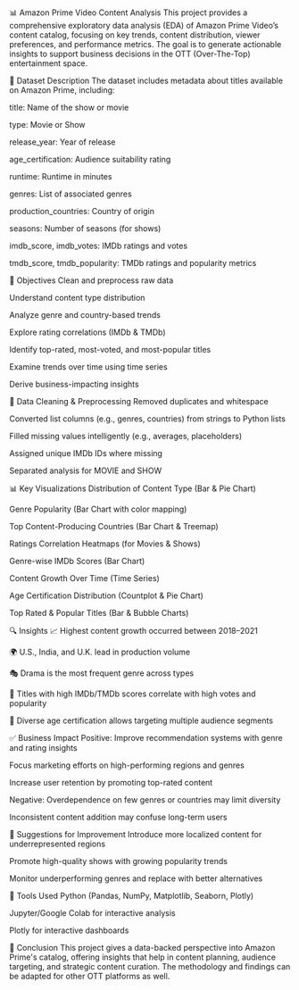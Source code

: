 📊 Amazon Prime Video Content Analysis
This project provides a comprehensive exploratory data analysis (EDA) of Amazon Prime Video’s content catalog, focusing on key trends, content distribution, viewer preferences, and performance metrics. The goal is to generate actionable insights to support business decisions in the OTT (Over-The-Top) entertainment space.

📁 Dataset Description
The dataset includes metadata about titles available on Amazon Prime, including:

title: Name of the show or movie

type: Movie or Show

release_year: Year of release

age_certification: Audience suitability rating

runtime: Runtime in minutes

genres: List of associated genres

production_countries: Country of origin

seasons: Number of seasons (for shows)

imdb_score, imdb_votes: IMDb ratings and votes

tmdb_score, tmdb_popularity: TMDb ratings and popularity metrics

📌 Objectives
Clean and preprocess raw data

Understand content type distribution

Analyze genre and country-based trends

Explore rating correlations (IMDb & TMDb)

Identify top-rated, most-voted, and most-popular titles

Examine trends over time using time series

Derive business-impacting insights

🧹 Data Cleaning & Preprocessing
Removed duplicates and whitespace

Converted list columns (e.g., genres, countries) from strings to Python lists

Filled missing values intelligently (e.g., averages, placeholders)

Assigned unique IMDb IDs where missing

Separated analysis for MOVIE and SHOW

📊 Key Visualizations
Distribution of Content Type (Bar & Pie Chart)

Genre Popularity (Bar Chart with color mapping)

Top Content-Producing Countries (Bar Chart & Treemap)

Ratings Correlation Heatmaps (for Movies & Shows)

Genre-wise IMDb Scores (Bar Chart)

Content Growth Over Time (Time Series)

Age Certification Distribution (Countplot & Pie Chart)

Top Rated & Popular Titles (Bar & Bubble Charts)

🔍 Insights
📈 Highest content growth occurred between 2018–2021

🌍 U.S., India, and U.K. lead in production volume

🎭 Drama is the most frequent genre across types

🌟 Titles with high IMDb/TMDb scores correlate with high votes and popularity

🧒 Diverse age certification allows targeting multiple audience segments

✅ Business Impact
Positive:
Improve recommendation systems with genre and rating insights

Focus marketing efforts on high-performing regions and genres

Increase user retention by promoting top-rated content

Negative:
Overdependence on few genres or countries may limit diversity

Inconsistent content addition may confuse long-term users

🚀 Suggestions for Improvement
Introduce more localized content for underrepresented regions

Promote high-quality shows with growing popularity trends

Monitor underperforming genres and replace with better alternatives

📌 Tools Used
Python (Pandas, NumPy, Matplotlib, Seaborn, Plotly)

Jupyter/Google Colab for interactive analysis

Plotly for interactive dashboards

🧠 Conclusion
This project gives a data-backed perspective into Amazon Prime's catalog, offering insights that help in content planning, audience targeting, and strategic content curation. The methodology and findings can be adapted for other OTT platforms as well.
